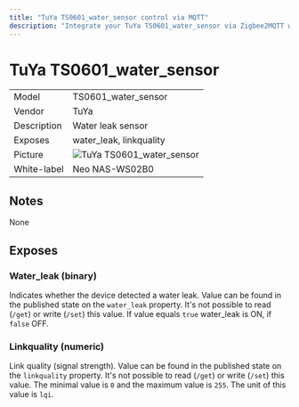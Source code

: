 ```yaml
---
title: "TuYa TS0601_water_sensor control via MQTT"
description: "Integrate your TuYa TS0601_water_sensor via Zigbee2MQTT with whatever smart home infrastructure you are using without the vendors bridge or gateway."
---
```


<!-- !!!! -->
<!-- ATTENTION: This file is auto-generated through docgen! -->
<!-- You can only edit the "## Notes"-Section. -->
<!-- !!!! -->

# TuYa TS0601_water_sensor

|     |     |
|-----|-----|
| Model | TS0601_water_sensor  |
| Vendor  | TuYa  |
| Description | Water leak sensor |
| Exposes | water_leak, linkquality |
| Picture | ![TuYa TS0601_water_sensor](https://psi-4ward.github.io/zigbee2mqtt-docs/images/devices/TS0601_water_sensor.jpg) |
| White-label | Neo NAS-WS02B0 |


## Notes

None



## Exposes

### Water_leak (binary)
Indicates whether the device detected a water leak.
Value can be found in the published state on the `water_leak` property.
It's not possible to read (`/get`) or write (`/set`) this value.
If value equals `true` water_leak is ON, if `false` OFF.

### Linkquality (numeric)
Link quality (signal strength).
Value can be found in the published state on the `linkquality` property.
It's not possible to read (`/get`) or write (`/set`) this value.
The minimal value is `0` and the maximum value is `255`.
The unit of this value is `lqi`.

